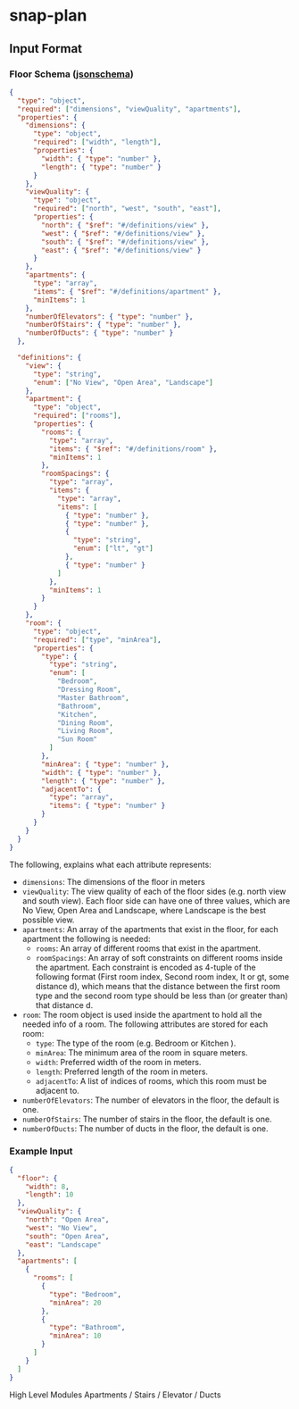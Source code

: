 # snap-plan

## Input Format

### Floor Schema ([jsonschema](https://python-jsonschema.readthedocs.io/en/stable/))

```json
{
  "type": "object",
  "required": ["dimensions", "viewQuality", "apartments"],
  "properties": {
    "dimensions": {
      "type": "object",
      "required": ["width", "length"],
      "properties": {
        "width": { "type": "number" },
        "length": { "type": "number" }
      }
    },
    "viewQuality": {
      "type": "object",
      "required": ["north", "west", "south", "east"],
      "properties": {
        "north": { "$ref": "#/definitions/view" },
        "west": { "$ref": "#/definitions/view" },
        "south": { "$ref": "#/definitions/view" },
        "east": { "$ref": "#/definitions/view" }
      }
    },
    "apartments": {
      "type": "array",
      "items": { "$ref": "#/definitions/apartment" },
      "minItems": 1
    },
    "numberOfElevators": { "type": "number" },
    "numberOfStairs": { "type": "number" },
    "numberOfDucts": { "type": "number" }
  },

  "definitions": {
    "view": {
      "type": "string",
      "enum": ["No View", "Open Area", "Landscape"]
    },
    "apartment": {
      "type": "object",
      "required": ["rooms"],
      "properties": {
        "rooms": {
          "type": "array",
          "items": { "$ref": "#/definitions/room" },
          "minItems": 1
        },
        "roomSpacings": {
          "type": "array",
          "items": {
            "type": "array",
            "items": [
              { "type": "number" },
              { "type": "number" },
              {
                "type": "string",
                "enum": ["lt", "gt"]
              },
              { "type": "number" }
            ]
          },
          "minItems": 1
        }
      }
    },
    "room": {
      "type": "object",
      "required": ["type", "minArea"],
      "properties": {
        "type": {
          "type": "string",
          "enum": [
            "Bedroom",
            "Dressing Room",
            "Master Bathroom",
            "Bathroom",
            "Kitchen",
            "Dining Room",
            "Living Room",
            "Sun Room"
          ]
        },
        "minArea": { "type": "number" },
        "width": { "type": "number" },
        "length": { "type": "number" },
        "adjacentTo": { 
          "type": "array",
          "items": { "type": "number" }
        }
      }
    }
  }
}
```

The following, explains what each attribute represents:

- `dimensions`: The dimensions of the floor in meters
- `viewQuality`: The view quality of each of the floor sides (e.g. north view and south view). Each floor side can have one of three values, which are No View, Open Area and Landscape, where Landscape is the best possible view.
- `apartments`: An array of the apartments that exist in the floor, for each apartment the following is needed:
  - `rooms`: An array of different rooms that exist in the apartment.
  - `roomSpacings`: An array of soft constraints on different rooms inside the apartment. Each constraint is encoded as 4-tuple of the following format (First room index, Second room index, lt or gt, some distance d), which means that the distance between the first room type and the second room type should be less than (or greater than) that distance d.
- `room`: The room object is used inside the apartment to hold all the needed info of a room. The following attributes are stored for each room:
  - `type`: The type of the room (e.g. Bedroom or Kitchen ).
  - `minArea`: The minimum area of the room in square meters.
  - `width`: Preferred width of the room in meters.
  - `length`: Preferred length of the room in meters.
  - `adjacentTo`: A list of indices of rooms, which this room must be adjacent to.
- `numberOfElevators`: The number of elevators in the floor, the default is one.
- `numberOfStairs`: The number of stairs in the floor, the default is one.
- `numberOfDucts`: The number of ducts in the floor, the default is one.

### Example Input

```json
{
  "floor": {
    "width": 8,
    "length": 10
  },
  "viewQuality": {
    "north": "Open Area",
    "west": "No View",
    "south": "Open Area",
    "east": "Landscape"
  },
  "apartments": [
    {
      "rooms": [
        {
          "type": "Bedroom",
          "minArea": 20
        },
        {
          "type": "Bathroom",
          "minArea": 10
        }
      ]
    }
  ]
}
```

High Level Modules
Apartments / Stairs / Elevator / Ducts
